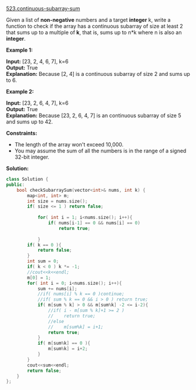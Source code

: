 [523.continuous-subarray-sum](https://leetcode.com/problems/continuous-subarray-sum/)  

Given a list of **non-negative** numbers and a target **integer** k, write a function to check if the array has a continuous subarray of size at least 2 that sums up to a multiple of **k**, that is, sums up to n\*k where n is also an **integer**.

**Example 1:**

  
**Input:** \[23, 2, 4, 6, 7\],  k=6  
**Output:** True  
**Explanation:** Because \[2, 4\] is a continuous subarray of size 2 and sums up to 6.  

**Example 2:**

  
**Input:** \[23, 2, 6, 4, 7\],  k=6  
**Output:** True  
**Explanation:** Because \[23, 2, 6, 4, 7\] is an continuous subarray of size 5 and sums up to 42.  

**Constraints:**

*   The length of the array won't exceed 10,000.
*   You may assume the sum of all the numbers is in the range of a signed 32-bit integer.  



**Solution:**  

```cpp
class Solution {
public:
    bool checkSubarraySum(vector<int>& nums, int k) {
        map<int, int> m;
        int size = nums.size();
        if( size <= 1 ) return false;
        
            for( int i = 1; i<nums.size(); i++){
                if( nums[i-1] == 0 && nums[i] == 0)
                    return true;
                
            }
        if( k == 0 ){
            return false;
        }
        int sum = 0;
        if( k < 0 ) k *= -1;
        //cout<<k<<endl;
        m[0] = 1;
        for( int i = 0; i<nums.size(); i++){
            sum += nums[i];
            //if( nums[i] % k == 0 )continue;
            //if( sum % k == 0 && i > 0 ) return true;
            if( m[sum % k] > 0 && m[sum%k] -2 <= i-2){
                //if( i - m[sum % k]+1 >= 2 )
                //    return true;
                //else
                //    m[sum%k] = i+1;
                return true;
            }
            if( m[sum%k] == 0 ){
                m[sum%k] = i+2;
            }
        }
        cout<<sum<<endl;
        return false;
    }
};
```
      
